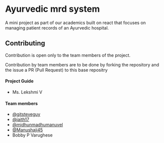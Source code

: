 # Ayurvedic mrd system
A mini project as part of our academics built on react that focuses on managing patient records of an Ayurvedic hospital.


## Contributing

Contribution is open only to the team members of the project. 

Contribution by team members are to be done by forking the repository and the issue a PR (Pull Request) to this base repositry

#### Project Guide
- Ms. Lekshmi V 
#### Team members
- [@gitsteveguy](https://github.com/gitsteveguy)
- [@jaith17](https://github.com/jaith17)
- [@midhunmadhumanuvel](https://github.com/midhunmadhumanuvel)
- [@Manushaji45](https://github.com/Manushaji45)
- Bobby P Varughese

